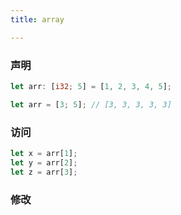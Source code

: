 ```yaml
---
title: array

---
```


### 声明

```rs
let arr: [i32; 5] = [1, 2, 3, 4, 5];

let arr = [3; 5]; // [3, 3, 3, 3, 3]
```


### 访问 


``` ts
let x = arr[1];
let y = arr[2];
let z = arr[3];
```


### 修改